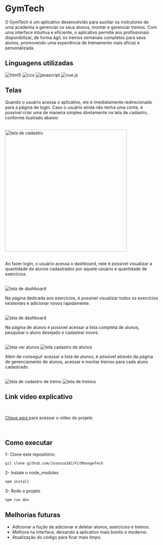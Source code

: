 
# GymTech

O GymTech é um aplicativo desenvolvido para auxiliar os instrutores de uma academia a  gerenciar os seus alunos, montar e gerenciar treinos. 
Com uma interface intuitiva e eficiente, o aplicativo permite aos profissionais disponibilizar, de forma ágil, os treinos semanais completos para seus alunos, promovendo uma experiência de treinamento mais eficaz e personalizada.
## Linguagens utilizadas

<div>
<img alt="html5" src="https://img.shields.io/badge/HTML5-E34F26?style=for-the-badge&logo=html5&logoColor=white">
<img alt="ccs" src="https://img.shields.io/badge/CSS3-1572B6?style=for-the-badge&logo=css3&logoColor=white">
<img alt="javascript" src="https://img.shields.io/badge/JavaScript-F7DF1E?style=for-the-badge&logo=javascript&logoColor=black">
<img alt="vue.js" src="https://img.shields.io/badge/Vue.js-35495E?style=for-the-badge&logo=vue.js&logoColor=4FC08D">
</div>

## Telas

Quando o usuário acessa o aplicativo, ele é imediatamente redirecionado para a página de login. Caso o usuário ainda não tenha uma conta, é possível criar uma de maneira simples diretamente na tela de cadastro, conforme ilustrado abaixo: 

</br>

<div style="display: flex;"> 

<img alt="tela de cadastro" src="https://uploaddeimagens.com.br/images/004/610/304/full/Captura_de_tela_2023-09-17_095532.png?1694955334" style="width: 400px; heigth: 570px;">

</div>

</br>

Ao fazer login, o usuário acessa o dashboard, nele é possivel visualizar a quantidade de alunos cadastrados por aquele usuário e quantidade de exercícios. 

</br>


<img alt="tela de dashboard" src="https://uploaddeimagens.com.br/images/004/610/306/full/Captura_de_tela_2023-09-17_095707.png?1694955427">

</br>

Na página dedicada aos exercícios, é possível visualizar todos os exercícios existentes e adicionar novos rapidamente.

</br>

<img alt="tela de dashboard" src="https://uploaddeimagens.com.br/images/004/610/414/full/Captura_de_tela_2023-09-17_142527.png?1694971528">

</br>

Na página de alunos é possível acessar a lista completa de alunos, pesquisar o aluno desejado e cadastrar novos. 

</br>

<img alt="tela ver alunos" src="https://uploaddeimagens.com.br/images/004/610/313/full/Captura_de_tela_2023-09-17_095933.png?1694955706">

<img alt="tela cadastro de alunos" src="https://uploaddeimagens.com.br/images/004/610/314/original/Captura_de_tela_2023-09-17_095954.png?1694955741">

</br>

Além de conseguir acessar a lista de alunos, é póssivel através da página de gerenciamento de alunos, acessar e montar treinos para cada aluno cadastrado. 

</br>

<img alt="tela de cadastro de treino" src="https://uploaddeimagens.com.br/images/004/610/410/full/Captura_de_tela_2023-09-17_142003.png?1694971217">

<img alt="tela de treinos" src="https://uploaddeimagens.com.br/images/004/610/411/full/Captura_de_tela_2023-09-17_142206.png?1694971334">

</br>

## Link vídeo explicativo 
</br>

<a href='https://drive.google.com/file/d/1vQJ1SCeIwPdo-zJhMY35c9nf4uiHoZHC/view?usp=drive_link'> Clique aqui </a> para acessar o vídeo do projeto

</br>

## Como executar

1- Clone este repositório:

```bash
git clone github.com/Jusouza182/FitManageTech

```
2- Instale o node_modules    

```bash
npm install

```

3- Rode o projeto   

```bash
npm run dev

```

## Melhorias futuras

 * Adicionar a fução de adicionar e deletar alunos, exercicios e treinos. 
 * Melhora na interface, deixando a aplicativo mais bonito e moderno. 
 * Atualização do código para ficar mais limpo. 
